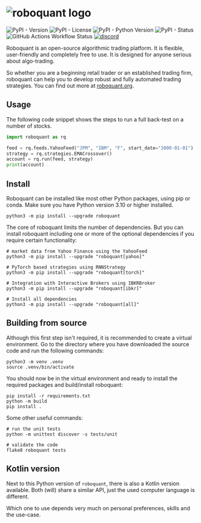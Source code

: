 
# ![roboquant logo](https://github.com/neurallayer/roboquant.py/raw/main/docs/roboquant_header.png)

![PyPI - Version](https://img.shields.io/pypi/v/roboquant)
![PyPI - License](https://img.shields.io/pypi/l/roboquant)
![PyPI - Python Version](https://img.shields.io/pypi/pyversions/roboquant)
![PyPI - Status](https://img.shields.io/pypi/status/roboquant)
![GitHub Actions Workflow Status](https://img.shields.io/github/actions/workflow/status/neurallayer/roboquant.py/python-package.yml)
[![discord](https://img.shields.io/discord/954650958300856340?label=discord)](https://discord.com/channels/954650958300856340/954650958300856343)

Roboquant is an open-source algorithmic trading platform. It is flexible, user-friendly and completely free to use. It is designed for anyone serious about algo-trading. 

So whether you are a beginning retail trader or an established trading firm, roboquant can help you to develop robust and fully automated trading strategies. You can find out more at [roboquant.org](https://roboquant.org).

## Usage
The following code snippet shows the steps to run a full back-test on a number of stocks.

```python
import roboquant as rq

feed = rq.feeds.YahooFeed("JPM", "IBM", "F", start_date="2000-01-01")
strategy = rq.strategies.EMACrossover()
account = rq.run(feed, strategy)
print(account)
```

## Install
Roboquant can be installed like most other Python packages, using pip or conda.
Make sure you have Python version 3.10 or higher installed.

```shell
python3 -m pip install --upgrade roboquant
```

The core of roboquant limits the number of dependencies. 
But you can install roboquant including one or more of the optional dependencies if you require certain functionality:

```shell
# market data from Yahoo Finance using the YahooFeed
python3 -m pip install --upgrade "roboquant[yahoo]"

# PyTorch based strategies using RNNStrategy
python3 -m pip install --upgrade "roboquant[torch]"

# Integration with Interactive Brokers using IBKRBroker
python3 -m pip install --upgrade "roboquant[ibkr]"

# Install all dependencies
python3 -m pip install --upgrade "roboquant[all]"
```

## Building from source
Although this first step isn't required, it is recommended to create a virtual environment.
Go to the directory where you have downloaded the source code and run the following commands:

```shell
python3 -m venv .venv
source .venv/bin/activate
```

You should now be in the virtual environment and ready to install the required packages and build/install roboquant:

```shell
pip install -r requirements.txt
python -m build
pip install .
```

Some other useful commands:

```shell
# run the unit tests
python -m unittest discover -s tests/unit 

# validate the code
flake8 roboquant tests
```

## Kotlin version
Next to this Python version of `roboquant`, there is also a Kotlin version available.
Both (will) share a similar API, just the used computer language is different.

Which one to use depends very much on personal preferences, skills and the use-case.
